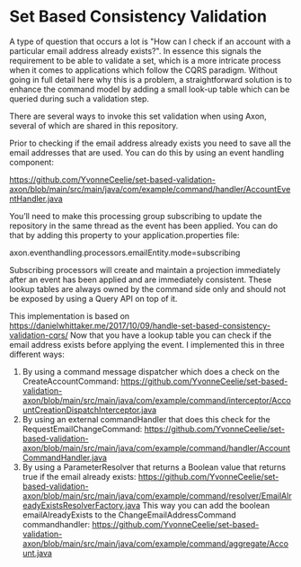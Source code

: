 # Set Based Consistency Validation
A type of question that occurs a lot is "How can I check if an account with a particular email address already exists?". 
In essence this signals the requirement to be able to validate a set, which is a more intricate process when it comes to applications which follow the CQRS paradigm. Without going in full detail here why this is a problem, a straightforward solution is to enhance the command model by adding a small look-up table which can be queried during such a validation step.

There are several ways to invoke this set validation when using Axon, several of which are shared in this repository.

Prior to checking if the email address already exists you need to save all the email addresses that are used. You can do this by using an event handling component:

https://github.com/YvonneCeelie/set-based-validation-axon/blob/main/src/main/java/com/example/command/handler/AccountEventHandler.java

You’ll need to make this processing group subscribing to update the repository in the same thread as the event has been applied. You can do that by adding this property to your application.properties file:

axon.eventhandling.processors.emailEntity.mode=subscribing

Subscribing processors will create and maintain a projection immediately after an event has been applied and are immediately consistent. These lookup tables are always owned by the command side only and should not be exposed by using a Query API on top of it.

This implementation is based on https://danielwhittaker.me/2017/10/09/handle-set-based-consistency-validation-cqrs/ 
Now that you have a lookup table you can check if the email address exists before applying the event. I implemented this in three different ways:

1. By using a command message dispatcher which does a check on the CreateAccountCommand: https://github.com/YvonneCeelie/set-based-validation-axon/blob/main/src/main/java/com/example/command/interceptor/AccountCreationDispatchInterceptor.java
2. By using an external commandHandler that does this check for the RequestEmailChangeCommand: 
https://github.com/YvonneCeelie/set-based-validation-axon/blob/main/src/main/java/com/example/command/handler/AccountCommandHandler.java
3. By using a ParameterResolver that returns a Boolean value that returns true if the email already exists:
https://github.com/YvonneCeelie/set-based-validation-axon/blob/main/src/main/java/com/example/command/resolver/EmailAlreadyExistsResolverFactory.java
This way you can add the boolean emailAlreadyExists to the ChangeEmailAddressCommand commandhandler:
https://github.com/YvonneCeelie/set-based-validation-axon/blob/main/src/main/java/com/example/command/aggregate/Account.java
